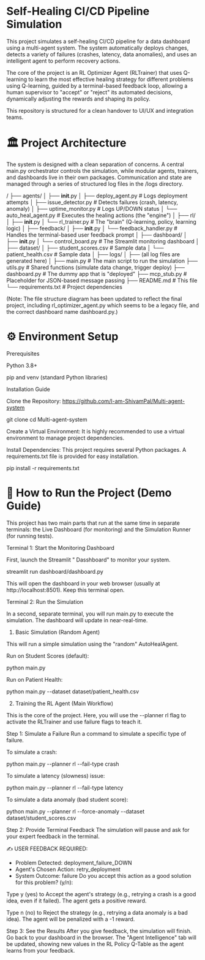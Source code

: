 # Self-Healing CI/CD Pipeline Simulation

This project simulates a self-healing CI/CD pipeline for a data dashboard using a multi-agent system. The system automatically deploys changes, detects a variety of failures (crashes, latency, data anomalies), and uses an intelligent agent to perform recovery actions.

The core of the project is an RL Optimizer Agent (RLTrainer) that uses Q-learning to learn the most effective healing strategy for different problems using Q-learning, guided by a terminal-based feedback loop, allowing a human supervisor to "accept" or "reject" its automated decisions, dynamically adjusting the rewards and shaping its policy.

This repository is structured for a clean handover to UI/UX and integration teams.

# 🏛️ Project Architecture

The system is designed with a clean separation of concerns. A central main.py orchestrator controls the simulation, while modular agents, trainers, and dashboards live in their own packages. Communication and state are managed through a series of structured log files in the /logs directory.

/
├── agents/
│   ├── __init__.py
│   ├── deploy_agent.py         # Logs deployment attempts
│   ├── issue_detector.py       # Detects failures (crash, latency, anomaly)
│   ├── uptime_monitor.py       # Logs UP/DOWN status
│   └── auto_heal_agent.py      # Executes the healing actions (the "engine")
│
├── rl/
│   ├── __init__.py
│   └── rl_trainer.py           # The "brain" (Q-learning, policy, learning logic)
│
├── feedback/
│   ├── __init__.py
│   └── feedback_handler.py     # Handles the terminal-based user feedback prompt
│
├── dashboard/
│   ├── __init__.py
│   └── control_board.py        # The Streamlit monitoring dashboard
│
├── dataset/
│   ├── student_scores.csv      # Sample data
│   └── patient_health.csv      # Sample data
│
├── logs/
│   ├── (all log files are generated here)
│
├── main.py                     # The main script to run the simulation
├── utils.py                    # Shared functions (simulate data change, trigger deploy)
├── dashboard.py                # The dummy app that is "deployed"
├── mcp_stub.py                 # Placeholder for JSON-based message passing
├── README.md                   # This file
└── requirements.txt            # Project dependencies


(Note: The file structure diagram has been updated to reflect the final project, including rl_optimizer_agent.py which seems to be a legacy file, and the correct dashboard name dashboard.py.)

# **⚙️ Environment Setup**

Prerequisites

Python 3.8+

pip and venv (standard Python libraries)

Installation Guide

Clone the Repository: https://github.com/I-am-ShivamPal/Multi-agent-system

git clone 
cd Multi-agent-system


Create a Virtual Environment:
It is highly recommended to use a virtual environment to manage project dependencies.


Install Dependencies:
This project requires several Python packages. A requirements.txt file is provided for easy installation.

pip install -r requirements.txt


# **🚀 How to Run the Project (Demo Guide)**

This project has two main parts that run at the same time in separate terminals: the Live Dashboard (for monitoring) and the Simulation Runner (for running tests).

Terminal 1: Start the Monitoring Dashboard

First, launch the Streamlit " Dasshboard" to monitor your system.

streamlit run dashboard/dashboard.py


This will open the dashboard in your web browser (usually at http://localhost:8501). Keep this terminal open.

Terminal 2: Run the Simulation

In a second, separate terminal, you will run main.py to execute the simulation. The dashboard will update in near-real-time.

1. Basic Simulation (Random Agent)

This will run a simple simulation using the "random" AutoHealAgent.

Run on Student Scores (default):

python main.py


Run on Patient Health:

python main.py --dataset dataset/patient_health.csv


2. Training the RL Agent (Main Workflow)

This is the core of the project. Here, you will use the --planner rl flag to activate the RLTrainer and use failure flags to teach it.

Step 1: Simulate a Failure
Run a command to simulate a specific type of failure.

To simulate a crash:

python main.py --planner rl --fail-type crash


To simulate a latency (slowness) issue:

python main.py --planner rl --fail-type latency


To simulate a data anomaly (bad student score):

python main.py --planner rl --force-anomaly --dataset dataset/student_scores.csv


Step 2: Provide Terminal Feedback
The simulation will pause and ask for your expert feedback in the terminal.

✍️ USER FEEDBACK REQUIRED:
  - Problem Detected: deployment_failure_DOWN
  - Agent's Chosen Action: retry_deployment
  - System Outcome: failure
Do you accept this action as a good solution for this problem? (y/n):


Type y (yes) to Accept the agent's strategy (e.g., retrying a crash is a good idea, even if it failed). The agent gets a positive reward.

Type n (no) to Reject the strategy (e.g., retrying a data anomaly is a bad idea). The agent will be penalized with a -1 reward.

Step 3: See the Results
After you give feedback, the simulation will finish. Go back to your dashboard in the browser. The "Agent Intelligence" tab will be updated, showing new values in the RL Policy Q-Table as the agent learns from your feedback.
